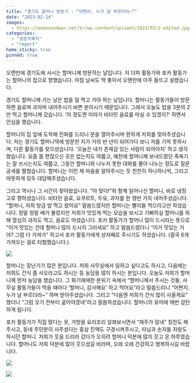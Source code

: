 ```yaml
---
title: "경기도 할머니 방문기 : “어쩐지. 누가 날 부르더라~”"
date: "2023-02-14"
images:
  - https://womenandwar.net/kr/wp-content/uploads/2023/02/2-edited.jpg
categories: 
  - "생존자복지"
  - "report"
home_sticky: true
pinned: true    
---
```


오랜만에 경기도에 사시는 할머니께 방문하는 날입니다. 저 더피 활동가와 포카 활동가는 할머니의 집으로 향했습니다. 마침 날씨도 딱 좋아서 오랜만에 아주 들뜨고 설렜습니다.

경기도 할머니께 가는 날은 밥을 덜 먹고 가야 하는 날입니다. 할머니는 활동가들이 방문하면 음료며 과자며 내어주시기 바쁜 분이시기 때문입니다. 그래서 오늘도 밥을 3분의 2만 먹고 할머니께 갔습니다. ‘이 정도면 이따가 비타민 음료를 마실 수 있겠지?’ 하면서 안심을 했습니다.

할머니의 집 앞에 도착해 전화를 드리니 문을 열어주시며 환하게 저희를 맞아주셨습니다. 저는 경기도 할머니댁에 방문한 지가 거의 반 년이 되어가다 보니 저를 기억 못하시며, 다른 활동가를 찾으셨습니다. ‘오늘은 내가 존재감 있는 사람이 되어야지’ 하고 생각했습니다. 요즘 몸 편찮으신 곳은 없는지도 여쭙고, 예전에 할머니께 보내드렸던 족욕기는 잘 쓰시는지도 여쭙고, 그동안 할머니와 나누지 못한 대화를 몰아 나누는 정도로 질문 공세를 펼쳤습니다. 할머니는 이런 제 마음을 알아주시는 듯 천천히 하나하나씩, 그리고 따뜻하게 모두 대답해주셨습니다.

그리고 역시나 그 시간이 찾아왔습니다. “아 맞다!”와 함께 일어나신 할머니, 바로 냉장고로 향하셨습니다. 비타민 음료, 요쿠르트, 두유, 과자를 한 쟁반 가득 내어주셨습니다. “할머니, 저희 방금 밥 먹고 왔어요” 말씀드렸지만 할머니는 빨리들 먹으라고만 하셨습니다. 정말 정말 배가 불렀지만 저희가 맛있게 먹는 모습을 보시고 기뻐하실 할머니를 위해 열심히 과자도 먹고, 음료도 마셨습니다. 포카 활동가가 할머니 많이 드시라는 뜻으로 “이거 맛있는 건데 할머니 많이 드시지 그러세요” 하고 말씀드렸더니 “이거 맛있는 거야? 그럼 다 가져가” 하고서 포카 활동가에게 상자째로 주시기도 하셨습니다. (결국 6개 가져오는 걸로 타협했습니다.)

![](https://womenandwar.net/kr/wp-content/uploads/2023/02/2-edited.jpg)

할머니는 장난기가 많은 분입니다. 저희 사무실에서 일하고 싶다고도 하시고, 다음에는 저희도 간식 좀 사오라고도 하시는 등 농담을 많이 하시는 분입니다. 오늘도 저희가 할머니께 먼저 농담을 했습니다. 그 화기애애한 분위기 속에서 “할머니께서 주시는 것들, 사무실 활동가들이 먹을 때마다 ‘할머니, 감사해요’ 하고 먹어요”라고 말씀드리니 “어쩐지. 누가 날 부르더라~” 하며 받아주셨습니다. 그리고 “다음엔 저희가 간식 많이 사올게요” 했더니 “그럼 오기 전부터 굶어야겠네”라고 말씀하셨습니다. 할머니의 유머에 매번 감탄하게 됩니다.

포카 활동가가 직접 떴다는 옷, 가방을 요리조리 살펴보시면서 “재주가 많네” 칭찬도 해주시고, 동네 주민분이 사주셨다는 홍삼 진액도 구경시켜주시고, 따님과 손자들 자랑도 하시던 할머니. 저희가 웃음 드리러 갔다가 오히려 할머니 덕분에 많이 웃고 온 하루였습니다. 할머니도 저희 덕분에 많이 웃으셨길 바라며, 오래 오래 건강하고 행복하시길 바랍니다.

![](https://womenandwar.net/kr/wp-content/uploads/2023/02/1-1024x576.jpg)

![](https://womenandwar.net/kr/wp-content/uploads/2023/02/3-576x1024.jpg)
